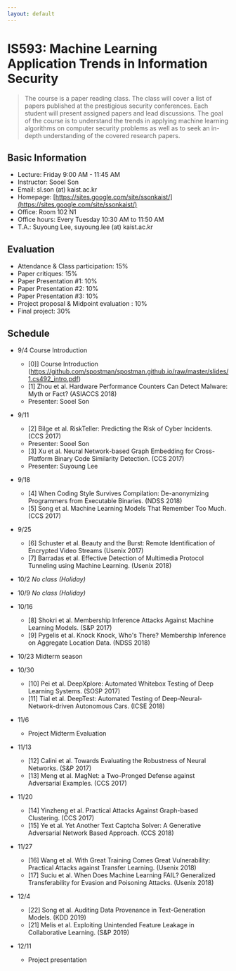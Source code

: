 ```yaml
---
layout: default
---
```


# **IS593**: Machine Learning Application Trends in Information Security

> The course is a paper reading class. The class will cover a list of papers published at the prestigious security conferences. Each student will present assigned papers and lead discussions. The goal of the course is to understand the trends in applying machine learning algorithms on computer security problems as well as to seek an in-depth understanding of the covered research papers.

## Basic Information
 * Lecture: Friday 9:00 AM - 11:45 AM
 * Instructor: Sooel Son
 * Email: sl.son (at) kaist.ac.kr
 * Homepage: [https://sites.google.com/site/ssonkaist/](https://sites.google.com/site/ssonkaist/)
 * Office: Room 102 N1
 * Office hours: Every Tuesday 10:30 AM to 11:50 AM
 * T.A.: Suyoung Lee, suyoung.lee (at) kaist.ac.kr

## Evaluation
 * Attendance & Class participation: 15%
 * Paper critiques: 15%
 * Paper Presentation #1: 10%
 * Paper Presentation #2: 10%
 * Paper Presentation #3: 10%
 * Project proposal & Midpoint evaluation :  10%
 * Final project: 30%

## Schedule

- 9/4 Course Introduction
  - [0]] Course Introduction (https://github.com/spostman/spostman.github.io/raw/master/slides/1.cs492_intro.pdf)
  - [1] Zhou et al. Hardware Performance Counters Can Detect Malware: Myth or Fact? (ASIACCS 2018)
  - Presenter: Sooel Son

- 9/11
  - [2] Bilge et al. RiskTeller: Predicting the Risk of Cyber Incidents. (CCS 2017)
  - Presenter: Sooel Son
  - [3] Xu et al. Neural Network-based Graph Embedding for Cross-Platform Binary Code Similarity Detection. (CCS 2017)
  - Presenter: Suyoung Lee
  
- 9/18
  - [4] When Coding Style Survives Compilation: De-anonymizing Programmers from Executable Binaries. (NDSS 2018)
  - [5] Song et al. Machine Learning Models That Remember Too Much. (CCS 2017)
  
- 9/25
  - [6] Schuster et al. Beauty and the Burst: Remote Identification of Encrypted Video Streams (Usenix 2017)
  - [7] Barradas et al. Effective Detection of Multimedia Protocol Tunneling using Machine Learning. (Usenix 2018)
 
- 10/2
  _No class (Holiday)_

- 10/9
  _No class (Holiday)_

- 10/16
  - [8] Shokri et al. Membership Inference Attacks Against Machine Learning Models. (S&P 2017)
  - [9] Pygelis et al. Knock Knock, Who's There? Membership Inference on Aggregate Location Data. (NDSS 2018)
    
- 10/23
  Midterm season

- 10/30
  - [10] Pei et al. DeepXplore: Automated Whitebox Testing of Deep Learning Systems. (SOSP 2017)
  - [11] Tial et al. DeepTest: Automated Testing of Deep-Neural-Network-driven Autonomous Cars. (ICSE 2018)

- 11/6
  - Project Midterm Evaluation

- 11/13
  - [12] Calini et al. Towards Evaluating the Robustness of Neural Networks. (S&P 2017)
  - [13] Meng et al. MagNet: a Two-Pronged Defense against Adversarial Examples. (CCS 2017)
  
- 11/20
  - [14] Yinzheng et al. Practical Attacks Against Graph-based Clustering. (CCS 2017)
  - [15] Ye et al. Yet Another Text Captcha Solver: A Generative Adversarial Network Based Approach. (CCS 2018)
  
- 11/27
  - [16] Wang et al. With Great Training Comes Great Vulnerability: Practical Attacks against Transfer Learning. (Usenix 2018)
  - [17] Suciu et al. When Does Machine Learning FAIL? Generalized Transferability for Evasion and Poisoning Attacks. (Usenix 2018)
  
- 12/4
  - [22] Song et al. Auditing Data Provenance in Text-Generation Models. (KDD 2019)
  - [21] Melis et al. Exploiting Unintended Feature Leakage in Collaborative Learning. (S&P 2019)
  
- 12/11
  - Project presentation
